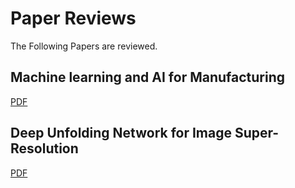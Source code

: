 # Paper Reviews
 
 
The Following Papers are reviewed.

<a id="aaa"></a>
## Machine learning and AI for Manufacturing 
[PDF](/Machine-learning-and-AI-for-Manufacturing.pdf)


<a id="aaa"></a>
## Deep Unfolding Network for Image Super-Resolution
[PDF](/Deep-Unfolding-Network-for-Image-Super-Resolution.pdf)

